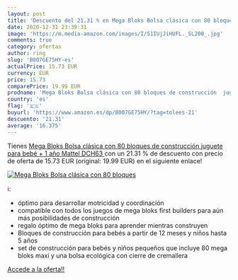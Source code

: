 ```yaml
---
layout: post
title: 'Descuento del 21.31 % en Mega Bloks Bolsa clásica con 80 bloques '
date: 2020-12-31 23:39:31
image: 'https://m.media-amazon.com/images/I/51IUjJiHUFL._SL200_.jpg'
comments: true
category: ofertas
author: ring
slug: 'B007GE75HY-es'
actualPrice: 15.73 EUR
currency: EUR
price: 15.73
comparePrice: 19.99 EUR
prodname: 'Mega Bloks Bolsa clásica con 80 bloques de construcción  juguete para bebé + 1 año Mattel DCH63 '
country: 'es'
flag: '🇪🇸'
buyurl: 'https://www.amazon.es/dp/B007GE75HY/?tag=tolees-21'
descuento: '21.31'
average: '16.375'
---
```


Tienes [Mega Bloks Bolsa clásica con 80 bloques de construcción  juguete para bebé + 1 año Mattel DCH63 ](https://www.amazon.es/dp/B007GE75HY/?tag=tolees-21) con un 21.31 % de descuento con precio de oferta de 15.73 EUR (original: 19.99 EUR) en el siguiente enlace!

[![Mega Bloks Bolsa clásica con 80 bloques ](https://m.media-amazon.com/images/I/51IUjJiHUFL._SL200_.jpg)](https://www.amazon.es/dp/B007GE75HY/?tag=tolees-21)

ℹ️:

- óptimo para desarrollar motricidad y coordinación
- compatible con todos los juegos de mega bloks first builders para aún más posibilidades de construcción
- regalo óptimo de mega bloks para aprender mientras construyen
- Bloques de construcción para bebés a partir de 12 meses y niños hasta 5 años
- set de construcción para bebés y niños pequeños que incluye 80 mega bloks maxi y una bolsa ecológica con cierre de cremallera

[Accede a la oferta!!](https://www.amazon.es/dp/B007GE75HY/?tag=tolees-21)
